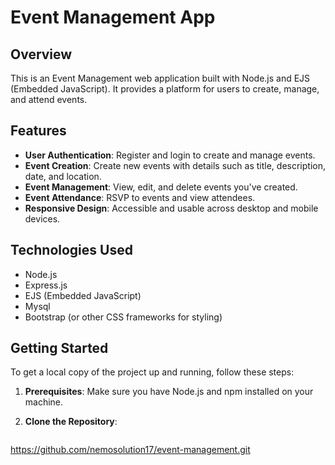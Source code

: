 # Event Management App

## Overview
This is an Event Management web application built with Node.js and EJS (Embedded JavaScript). It provides a platform for users to create, manage, and attend events.

## Features
- **User Authentication**: Register and login to create and manage events.
- **Event Creation**: Create new events with details such as title, description, date, and location.
- **Event Management**: View, edit, and delete events you've created.
- **Event Attendance**: RSVP to events and view attendees.
- **Responsive Design**: Accessible and usable across desktop and mobile devices.

## Technologies Used
- Node.js
- Express.js
- EJS (Embedded JavaScript)
- Mysql
- Bootstrap (or other CSS frameworks for styling)

## Getting Started
To get a local copy of the project up and running, follow these steps:

1. **Prerequisites**: Make sure you have Node.js and npm installed on your machine.

2. **Clone the Repository**:
   ```bash
  https://github.com/nemosolution17/event-management.git
